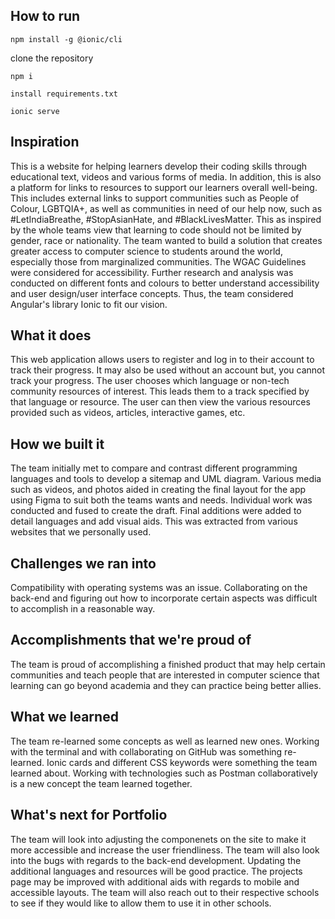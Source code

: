## How to run
`npm install -g @ionic/cli`

clone the repository

`npm i`

`install requirements.txt`

`ionic serve`


## Inspiration
This is a website for helping learners develop their coding skills through educational text, videos and various forms of media. In addition, this is also a platform for  links to resources to support our learners overall well-being. This includes external links to support communities such as People of Colour, LGBTQIA+, as well as communities in need of our help now, such as #LetIndiaBreathe, #StopAsianHate, and #BlackLivesMatter. This as inspired by the whole teams view that learning to code should not be limited by gender, race or nationality. The team wanted to build a solution that creates greater access to computer science to students around the world, especially those from marginalized communities. The WGAC Guidelines were considered for accessibility. Further research and analysis was conducted on different fonts and colours to better understand accessibility and user design/user interface concepts. Thus, the team considered Angular's library Ionic to fit our vision.

## What it does
This web application allows users to register and log in to their account to track their progress. It may also be used without an account but, you cannot track your progress. The user chooses which language or non-tech community resources of interest. This leads them to a track specified by that language or resource. The user can then view the various resources provided such as videos, articles, interactive games, etc.

## How we built it
The team initially met to compare and contrast different programming languages and tools to develop a sitemap and UML diagram. Various media such as videos, and photos aided in creating the final layout for the app using Figma to suit both the teams wants and needs. Individual work was conducted and fused to create the draft. Final additions were added to detail languages and add visual aids. This was extracted from various websites that we personally used.

## Challenges we ran into
Compatibility with operating systems was an issue. Collaborating on the back-end and figuring out how to incorporate certain aspects was difficult to accomplish in a reasonable way.

## Accomplishments that we're proud of
The team is proud of accomplishing a finished product that may help certain communities and teach people that are interested in computer science that learning can go beyond academia and they can practice being better allies.

## What we learned
The team re-learned some concepts as well as learned new ones. Working with the terminal and with collaborating on GitHub was something re-learned. Ionic cards and different CSS keywords were something the team learned about. Working with technologies such as Postman collaboratively is a new concept the team learned together.

## What's next for Portfolio
The team will look into adjusting the componenets on the site to make it more accessible and increase the user friendliness. The team will also look into the bugs with regards to the back-end development. Updating the additional languages and resources will be good practice. The projects page may be improved with additional aids with regards to mobile and accessible layouts. The team will also reach out to their respective schools to see if they would like to allow them to use it in other schools.

